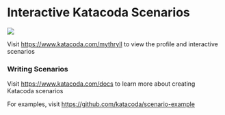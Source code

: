 # Interactive Katacoda Scenarios

[![](http://shields.katacoda.com/katacoda/mythryll/count.svg)](https://www.katacoda.com/mythryll "Get your profile on Katacoda.com")

Visit https://www.katacoda.com/mythryll to view the profile and interactive scenarios

### Writing Scenarios
Visit https://www.katacoda.com/docs to learn more about creating Katacoda scenarios

For examples, visit https://github.com/katacoda/scenario-example
